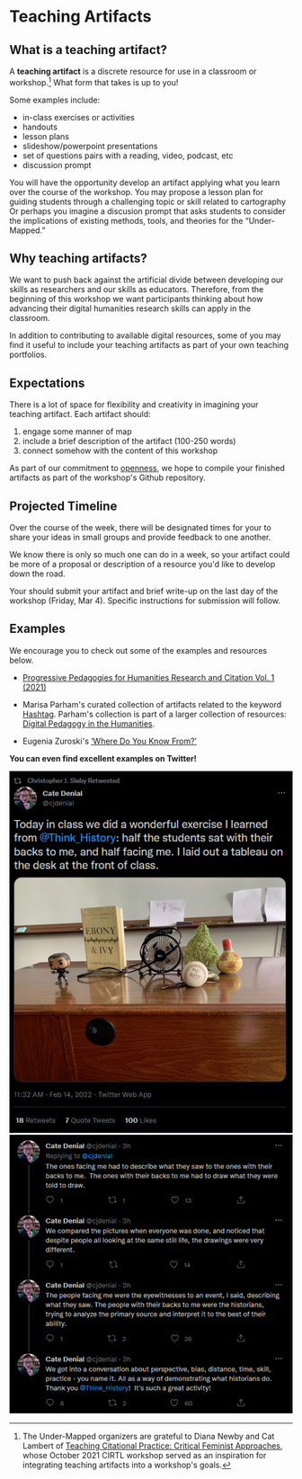 # Teaching Artifacts  

## What is a teaching artifact?  
A **teaching artifact** is a discrete resource for use in a classroom or workshop.[^1] What form that takes is up to you! 

Some examples include:   
- in-class exercises or activities  
- handouts  
- lesson plans  
- slideshow/powerpoint presentations  
- set of questions pairs with a reading, video, podcast, etc  
- discussion prompt  

You will have the opportunity develop an artifact applying what you learn over the course of the workshop. You may propose a lesson plan for guiding students through a challenging topic or skill related to cartography Or perhaps you imagine a discusion prompt that asks students to consider the implications of existing methods, tools, and theories for the “Under-Mapped.” 

## Why teaching artifacts?  
We want to push back against the artificial divide between developing our skills as researchers and our skills as educators. Therefore, from the beginning of this workshop we want participants thinking about how advancing their digital humanities research skills can apply in the classroom. 

In addition to contributing to available digital resources, some of you may find it useful to include your teaching artifacts as part of your own teaching portfolios.  

## Expectations  
There is a lot of space for flexibility and creativity in imagining your teaching artifact.  Each artifact should:
1. engage some manner of map  
2. include a brief description of the artifact (100-250 words)  
3. connect somehow with the content of this workshop  

As part of our commitment to [openness](https://digitalpedagogy.hcommons.org/introduction/openness), we hope to compile your finished artifacts as part of the workshop's Github repository. 

## Projected Timeline
Over the course of the week, there will be designated times for your to share your ideas in small groups and provide feedback to one another. 

We know there is only so much one can do in a week, so your artifact could be more of a proposal or description of a resource you'd like to develop down the road.  

Your should submit your artifact and brief write-up on the last day of the workshop (Friday, Mar 4). Specific instructions for submission will follow.

## Examples  
We encourage you to check out some of the examples and resources below.  

- [Progressive Pedagogies for Humanities Research and Citation Vol. 1 (2021)](https://journals.library.columbia.edu/index.php/citationalpractice/issue/view/782)  

- Marisa Parham's curated collection of artifacts related to the keyword [Hashtag](https://digitalpedagogy.hcommons.org/keyword/Hashtag). Parham's collection is part of a larger collection of resources: [Digital Pedagogy in the Humanities](https://digitalpedagogy.hcommons.org/). 

- Eugenia Zuroski's [‘Where Do You Know From?’](https://maifeminism.com/where-do-you-know-from-an-exercise-in-placing-ourselves-together-in-the-classroom/)  
  
  
**You can even find excellent examples on Twitter!**  
[^1]: The Under-Mapped organizers are grateful to Diana Newby and Cat Lambert of [Teaching Citational Practice: Critical Feminist Approaches](https://journals.library.columbia.edu/index.php/citationalpractice/about), whose October 2021 CIRTL workshop served as an inspiration for integrating teaching artifacts into a workshop's goals.

<img alt="Cate Denial @cjdenial Today in class we did a wonderful exercise I learned from @Think_History: half the students sat with their backs to me, and half facing me. I laid out a tableau on the desk at the front of class. (image in tweet: Today in class we did a wonderful exercise I learned from @Think_History: half the students sat with their backs to me, and half facing me. I laid out a tableau on the desk at the front of class.) 11:32 AM · Feb 14, 2022·Twitter Web App18 Retweets7 Quote Tweets100 Likes" src="assets/teaching-artifacts-7cc87cd8.png" width="" height="" >
<img alt="Tweet thread  by Cate Denial @cjdenial continues: The ones facing me had to describe what they saw to the ones with their backs to me.  The ones with their backs to me had to draw what they were told to draw. We compared the pictures when everyone was done, and noticed that despite people all looking at the same still life, the drawings were very different.  The people facing me were the eyewitnesses to an event, I said, describing what they saw. The people with their backs to me were the historians, trying to analyze the primary source and interpret it to the best of their ability. We got into a conversation about perspective, bias, distance, time, skill, practice - you name it. All as a way of demonstrating what historians do.  Thank you @Think_History!  It's such a great activity!" src="assets/teaching-artifacts-8820ffed.png" width="" height="" >
